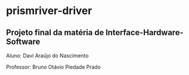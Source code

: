 # prismriver-driver
## Projeto final da matéria de Interface-Hardware-Software
Aluno: Davi Araújo do Nascimento

Professor: Bruno Otávio Piedade Prado
